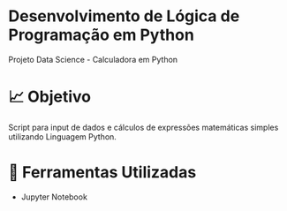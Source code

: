 # Desenvolvimento de Lógica de Programação em Python
Projeto Data Science - Calculadora em Python

# :chart_with_upwards_trend: Objetivo
Script para input de dados e cálculos de expressões matemáticas simples utilizando Linguagem Python.

# :open_file_folder: Ferramentas Utilizadas

- Jupyter Notebook
